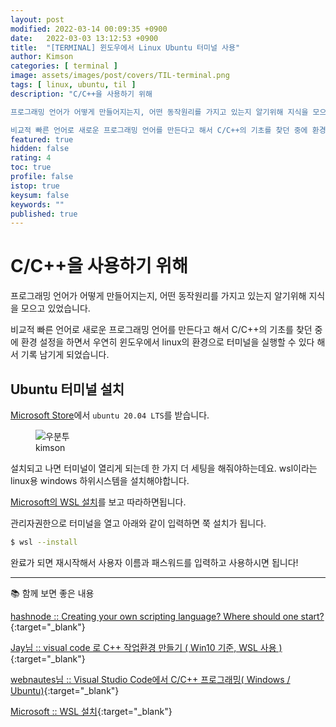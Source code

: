 ```yaml
---
layout: post
modified: 2022-03-14 00:09:35 +0900
date:   2022-03-03 13:12:53 +0900
title:  "[TERMINAL] 윈도우에서 Linux Ubuntu 터미널 사용"
author: Kimson
categories: [ terminal ]
image: assets/images/post/covers/TIL-terminal.png
tags: [ linux, ubuntu, til ]
description: "C/C++을 사용하기 위해

프로그래밍 언어가 어떻게 만들어지는지, 어떤 동작원리를 가지고 있는지 알기위해 지식을 모으고 있었습니다.

비교적 빠른 언어로 새로운 프로그래밍 언어를 만든다고 해서 C/C++의 기초를 찾던 중에 환경 설정을 하면서 우연히 윈도우에서 linux의 환경으로 터미널을 실행할 수 있다 해서 기록 남기게 되었습니다."
featured: true
hidden: false
rating: 4
toc: true
profile: false
istop: true
keysum: false
keywords: ""
published: true
---
```


# C/C++을 사용하기 위해

프로그래밍 언어가 어떻게 만들어지는지, 어떤 동작원리를 가지고 있는지 알기위해 지식을 모으고 있었습니다.

비교적 빠른 언어로 새로운 프로그래밍 언어를 만든다고 해서 C/C++의 기초를 찾던 중에 환경 설정을 하면서 우연히 윈도우에서 linux의 환경으로 터미널을 실행할 수 있다 해서 기록 남기게 되었습니다.

## Ubuntu 터미널 설치

[Microsoft Store](https://www.microsoft.com/ko-kr/search/result.aspx?q=linux&form=MSHOME)에서 `ubuntu 20.04 LTS`를 받습니다.

<figure class="text-center">
<span class="w-inline-block">
   <img src="{{site.baseurl}}/assets/images/post/ubuntu/ubuntu01.png" alt="우분투" title="우분투">
   <figcaption>kimson</figcaption>
</span>
</figure>

설치되고 나면 터미널이 열리게 되는데 한 가지 더 세팅을 해줘야하는데요. wsl이라는 linux용 windows 하위시스템을 설치해야합니다.

[Microsoft의 WSL 설치](https://docs.microsoft.com/ko-kr/windows/wsl/install)를 보고 따라하면됩니다.

관리자권한으로 터미널을 열고 아래와 같이 입력하면 쭉 설치가 됩니다.

```sh
$ wsl --install
```

완료가 되면 재시작해서 사용자 이름과 패스워드를 입력하고 사용하시면 됩니다!

-----

📚 함께 보면 좋은 내용

[hashnode :: Creating your own scripting language? Where should one start?](https://hashnode.com/post/creating-your-own-scripting-language-where-should-one-start-ciudleyz70jksvy532q1y4uk7){:target="_blank"}

[Jay님 :: visual code 로 C++ 작업환경 만들기 ( Win10 기준, WSL 사용 )](https://tiny-jay.tistory.com/5){:target="_blank"}

[webnautes님 :: Visual Studio Code에서 C/C++ 프로그래밍( Windows / Ubuntu)](https://webnautes.tistory.com/1158){:target="_blank"}

[Microsoft :: WSL 설치](https://docs.microsoft.com/ko-kr/windows/wsl/install){:target="_blank"}